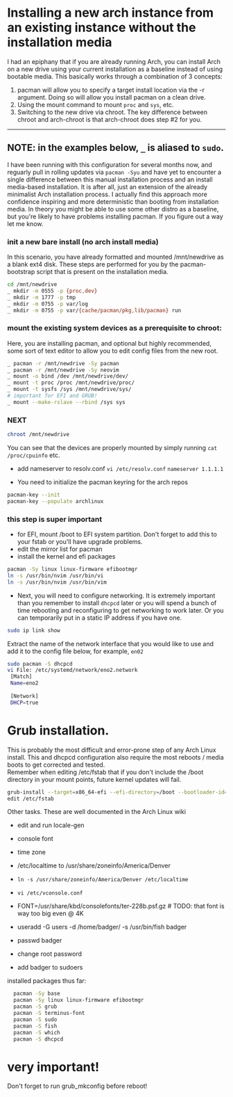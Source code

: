 # Installing a new arch instance from an existing instance without the installation media
I had an epiphany that if you are already running Arch, you can install Arch on a new drive using your current installation as a baseline instead of using bootable media.  This basically works through a combination of 3 concepts: 
1.  pacman will allow you to specify a target install location via the -r argument.  Doing so will allow you install pacman on a clean drive.
2.  Using the mount command to mount `proc` and `sys`, etc.
3.  Switching to the new drive via chroot.  The key difference between chroot and arch-chroot is that arch-chroot does step #2 for you.

---
NOTE: in the examples below, `_` is aliased to `sudo`.
---

I have been running with this configuration for several months now, and reguarly pull in rolling updates via `pacman -Syu` and have yet to encounter a single difference between this manual installation process and an install media-based installation.  It is after all, just an extension of the already minimalist Arch installation process.  I actually find this approach more confidence inspiring and more deterministic than booting from installation media.  In theory you might be able to use some other distro as a baseline, but you're likely to have problems installing pacman.  If you figure out a way let me know.  

### init a new bare install (no arch install media)
In this scenario, you have already formatted and mounted /mnt/newdrive as a blank ext4 disk.  These steps are performed for you by the pacman-bootstrap script that is present on the installation media.
```bash
cd /mnt/newdrive
_ mkdir -m 0555 -p {proc,dev}
_ mkdir -m 1777 -p tmp
_ mkdir -m 0755 -p var/log
_ mkdir -m 0755 -p var/{cache/pacman/pkg,lib/pacman} run
```

### mount the existing system devices as a prerequisite to chroot:
Here, you are installing pacman, and optional but highly recommended, some sort of text editor to allow you to edit config files from the new root.
```bash
_ pacman -r /mnt/newdrive -Sy pacman
_ pacman -r /mnt/newdrive -Sy neovim
_ mount -o bind /dev /mnt/newdrive/dev/
_ mount -t proc /proc /mnt/newdrive/proc/
_ mount -t sysfs /sys /mnt/newdrive/sys/
# important for EFI and GRUB!
_ mount --make-rslave --rbind /sys sys
```

### NEXT
```bash
chroot /mnt/newdrive
```

You can see that the devices are properly mounted by simply running `cat /proc/cpuinfo` etc.  

* add nameserver to resolv.conf
`vi /etc/resolv.conf`
`nameserver 1.1.1.1`

* You need to initialize the pacman keyring for the arch repos
```bash
pacman-key --init
pacman-key --populate archlinux
```

### this step is super important
* for EFI, mount /boot to EFI system partition.  Don't forget to add this to your fstab or you'll have upgrade problems.
* edit the mirror list for pacman
* install the kernel and efi packages 
```bash
pacman -Sy linux linux-firmware efibootmgr
ln -s /usr/bin/nvim /usr/bin/vi
ln -s /usr/bin/nvim /usr/bin/vim
```
* Next, you will need to configure networking.  It is extremely important than you remember to install `dhcpcd` later or you will spend a bunch of time rebooting and reconfiguring to get networking to work later.  Or you can temporarily put in a static IP address if you have one.
```bash
sudo ip link show
```
Extract the name of the network interface that you would like to use and add it to the config file below, for example, `en02`
```bash
sudo pacman -S dhcpcd
vi File: /etc/systemd/network/eno2.network
 [Match]
 Name=eno2
 
 [Network]
 DHCP=true
```
# Grub installation.  
This is probably the most difficult and error-prone step of any Arch Linux install.  This and dhcpcd configuration also require the most reboots / media boots to get corrected and tested.  
Remember when editing /etc/fstab that if you don't include the /boot directory in your mount points, future kernel updates will fail.
```bash
grub-install --target=x86_64-efi --efi-directory=/boot --bootloader-id=arch-kde
edit /etc/fstab
```
Other tasks.  These are well documented in the Arch Linux wiki
* edit and run locale-gen
* console font
* time zone
* /etc/localtime to /usr/share/zoneinfo/America/Denver
* `ln -s /usr/share/zoneinfo/America/Denver /etc/localtime`
* `vi /etc/vconsole.conf`
* FONT=/usr/share/kbd/consolefonts/ter-228b.psf.gz # TODO: that font is way too big even @ 4K
* useradd -G users -d /home/badger/ -s /usr/bin/fish badger
* passwd badger

* change root password
* add badger to sudoers

installed packages thus far:
```bash
  pacman -Sy base
  pacman -Sy linux linux-firmware efibootmgr
  pacman -S grub
  pacman -S terminus-font
  pacman -S sudo
  pacman -S fish
  pacman -S which
  pacman -S dhcpcd 
```

# very important!
Don't forget to run grub_mkconfig before reboot!
